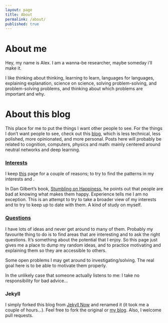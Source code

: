 ```yaml
---
layout: page
title: About
permalink: /about/
published: true
---
```


# About me

Hey, my name is Alex. I am a wanna-be researcher, maybe someday i’ll make it.

I like thinking about thinking, learning to learn, languages for languages, explaining explanation, science on science, solving problem-solving, and problem-solving problems, and thinking about which problems are important and why.

# About this blog

This place for me to put the things I want other people to see. For the things I don’t want people to see, check out this [blog](https://act65com.wordpress.com/), which is less technical, less polished, more opinionated, and more personal. Posts here will probably be related to cognition, computers, physics and math: mainly centered around neutral networks and deep learning.


### [Interests](http://act65.github.io/interests/)

I keep [this](http://act65.github.io/interests/) page for a couple of reasons; to try to find the patterns in my interests and . 

In Dan Gilbert’s book, [Stumbling on Happiness](https://www.goodreads.com/book/show/56627.Stumbling_on_Happiness), he points out that people are bad at knowing what makes them happy. Experience tells me I am no exception. This is an attempt to try to take a broader view of my interests and to try to keep up to date with them. A kind of study on myself.


### [Questions](http://act65.github.io/questions/)

I have lots of ideas and never get around to many of them. Probably my favourite thing to do is to find areas that are interesting and to ask the right questions. It’s something about the potential that I enjoy. So this page just gives me a place to dump my random ideas, and to practice motivating and explaining them so they are accessible to others.

Some open problems I may get around to investigating/solving. The real goal here is to be able to motivate them properly.

In the unlikely case that someone actually listens to me: I take no responsibility for bad advice…

### Jekyll

I simply forked this blog from [Jekyll Now](https://github.com/barryclark/jekyll-now) and renamed it (it took me a couple of hours…). Feel free to fork the original or [my blog](https://github.com/act65/act65.github.io). Also, I welcome pull requests.